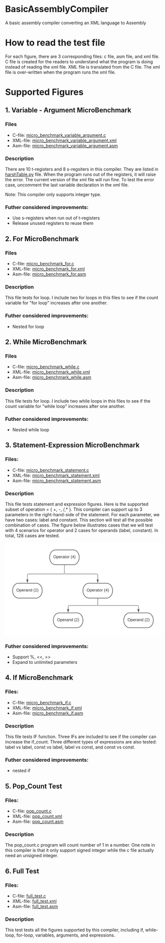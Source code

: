 # BasicAssemblyCompiler
A basic assembly compiler converting an XML language to Assembly

# How to read the test file
For each figure, there are 3 corresponding files: c file, asm file, and xml file. C file is created for the readers to understand what the program is doing instead of reading the xml file. XML file is translated from the C file. The xml file is over-written when the program runs the xml file. 

# Supported Figures
## 1. Variable - Argument MicroBenchmark
### Files
* C-file: [micro_benchmark_variable_argument.c](testing/micro_benchmark_variable_argument.c)
* XML-file: [micro_benchmark_variable_argument.xml](testing/micro_benchmark_variable_argument.xml)
* Asm-file: [micro_benchmark_variable_argument.asm](testing/micro_benchmark_variable_argument.asm)

### Description
There are 10 t-registers and 8 s-regsiters in this compiler. They are listed in [harshTable.py](hashTable.py) file. When the program runs out of the registers, it will raise the error. The current version of the xml file will run fine. To test the error case, uncomment the last variable declaration in the xml file. 

Note: This compiler only supports integer type.

### Futher considered improvements:
* Use s-registers when run out of t-registers
* Release unused registers to reuse them

## 2. For MicroBenchmark
### Files
* C-file: [micro_benchmark_for.c](testing/micro_benchmark_for.c)
* XML-file: [micro_benchmark_for.xml](testing/micro_benchmark_for.xml)
* Asm-file: [micro_benchmark_for.asm](testing/micro_benchmark_for.asm)

### Description
This file tests for loop. I include two for loops in this files to see if the count variable for "for loop" increases after one another. 

### Futher considered improvements:
* Nested for loop

## 2. While MicroBenchmark
### Files
* C-file: [micro_benchmark_while.c](testing/micro_benchmark_while.c)
* XML-file: [micro_benchmark_while.xml](testing/micro_benchmark_while.xml)
* Asm-file: [micro_benchmark_while.asm](testing/micro_benchmark_while.asm)

### Description
This file tests for loop. I include two while loops in this files to see if the count variable for "while loop" increases after one another. 

### Futher considered improvements:
* Nested while loop

## 3. Statement-Expression MicroBenchmark
### Files:
* C-file: [micro_benchmark_statement.c](testing/micro_benchmark_statement.c)
* XML-file: [micro_benchmark_statement.xml](testing/micro_benchmark_statement.xml)
* Asm-file: [micro_benchmark_statement.asm](testing/micro_benchmark_statement.asm)

### Description
This file tests statement and expression figures. Here is the supported subset of operation = { +, -, /,* }. This compiler can support up to 3 parameters in the right-hand-side of the statement. For each parameter, we have two cases: label and constant. This section will test all the possible combination of cases. The figure below illustrates cases that we will test with 4 scenarios for operator and 2 cases for operands (label, constant). In total, 128 cases are tested.

![diagram](./expression-diagram.png)
### Futher considered improvements:
* Support %, <<, >>
* Expand to unlimited parameters

## 4. If MicroBenchmark
### Files:
* C-file: [micro_benchmark_if.c](testing/micro_benchmark_if.c)
* XML-file: [micro_benchmark_if.xml](testing/micro_benchmark_if.xml)
* Asm-file: [micro_benchmark_if.asm](testing/micro_benchmark_if.asm)

### Description
This file tests IF function. Three IFs are included to see if the compiler can increase the if_count. Three different types of expressions are also tested: label vs label, const vs label, label vs const, and const vs const.

### Futher considered improvements:
* nested if

## 5. Pop_Count Test
### Files:
* C-file: [pop_count.c](testing/pop_count.c)
* XML-file: [pop_count.xml](testing/pop_count.xml)
* Asm-file: [pop_count.asm](testing/pop_count.asm)

### Description
The pop_count.c program will count number of 1 in a number. One note in this compiler is that it only support signed integer while the c file actually need an unsigned integer. 

## 6. Full Test
### Files:
* C-file: [full_test.c](testing/full_test.c)
* XML-file: [full_test.xml](testing/full_test.xml)
* Asm-file: [full_test.asm](testing/full_test.asm)

### Description
This test tests all the figures supported by this compiler, including if, while-loop, for-loop, variables, arguments, and expressions.

